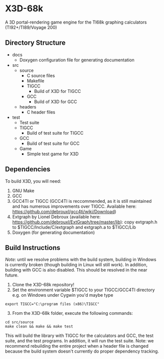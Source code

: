 # X3D-68k
A 3D portal-rendering game engine for the TI68k graphing calculators (TI92+/TI89/Voyage 200)

## Directory Structure
  * docs
    * Doxygen configuration file for generating documentation
  * src
    * source
      * C source files
      * Makefile
      * TIGCC
        * Build of X3D for TIGCC
      * GCC
        * Build of X3D for GCC
    * headers
      * C header files
  * test
    * Test suite
    * TIGCC
      * Build of test suite for TIGCC
    * GCC
      * Build of test suite for GCC
    * Game
      * Simple test game for X3D

## Dependencies
To build X3D, you will need:
  1. GNU Make
  2. GCC
  3. GCC4TI or TIGCC (GCC4TI is reccommended, as it is still maintained and has numerous improvements over TIGCC. Available here: https://github.com/debrouxl/gcc4ti/wiki/Download)
  4. Extgraph by Lionel Debroux (available here: https://github.com/debrouxl/ExtGraph/tree/master/lib): copy extgraph.h to
  $TIGCC/Include/C/extgraph and extgraph.a to $TIGCC/Lib
  5. Doxygen (for generating documentation)
  
## Build Instructions
*Note:* until we resolve problems with the build system, building in Windows is currently broken (though building in Linux will still work). In addition, building with GCC is also disabled. This should be resolved in the near future.

  1. Clone the X3D-68k repository!
  2. Set the environment variable $TIGCC to your TIGCC/GCC4TI directory e.g. on Windows under Cygwin you'd maybe type
  
  ```
  export TIGCC="C:\program files (x86)\TIGCC"
  ```
  3. From the X3D-68k folder, execute the following commands:
  
  ```
  cd src/source
  make clean && make && make test
  ```
  
This will build the library with TIGCC for the calculators and GCC, the test suite, and the test programs. In addition, it
will run the test suite. Note: we recommend rebuilding the entire project when a header file is changed because the build
system doesn't currently do proper dependency tracking.
